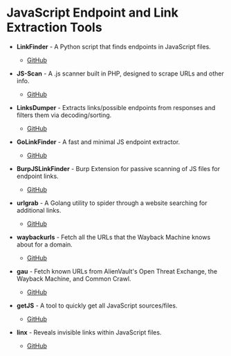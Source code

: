 # JavaScript Endpoint and Link Extraction Tools

- **LinkFinder** - A Python script that finds endpoints in JavaScript files.
  - [GitHub](https://github.com/GerbenJavado/LinkFinder)

- **JS-Scan** - A .js scanner built in PHP, designed to scrape URLs and other info.
  - [GitHub](https://github.com/zseano/JS-Scan)

- **LinksDumper** - Extracts links/possible endpoints from responses and filters them via decoding/sorting.
  - [GitHub](https://github.com/arbazkiraak/LinksDumper)

- **GoLinkFinder** - A fast and minimal JS endpoint extractor.
  - [GitHub](https://github.com/0xsha/GoLinkFinder)

- **BurpJSLinkFinder** - Burp Extension for passive scanning of JS files for endpoint links.
  - [GitHub](https://github.com/InitRoot/BurpJSLinkFinder)

- **urlgrab** - A Golang utility to spider through a website searching for additional links.
  - [GitHub](https://github.com/IAmStoxe/urlgrab)

- **waybackurls** - Fetch all the URLs that the Wayback Machine knows about for a domain.
  - [GitHub](https://github.com/tomnomnom/waybackurls)

- **gau** - Fetch known URLs from AlienVault's Open Threat Exchange, the Wayback Machine, and Common Crawl.
  - [GitHub](https://github.com/lc/gau)

- **getJS** - A tool to quickly get all JavaScript sources/files.
  - [GitHub](https://github.com/003random/getJS)

- **linx** - Reveals invisible links within JavaScript files.
  - [GitHub](https://github.com/riza/linx)
